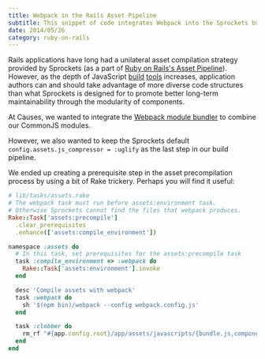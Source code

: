 ```yaml
---
title: Webpack in the Rails Asset Pipeline
subtitle: This snippet of code integrates Webpack into the Sprockets build process
date: 2014/05/26
category: ruby-on-rails
---
```


Rails applications have long had a unilateral asset compilation strategy
provided by Sprockets (as a part of [Ruby on Rails's Asset
Pipeline][assetpipeline]).  However, as the depth of JavaScript
[build][requirejs] [tools][grunt] increases, application authors can and should
take advantage of more diverse code structures than what Sprockets is designed
for to promote better long-term maintainability through the modularity of
components.

At Causes, we wanted to integrate the [Webpack module bundler][webpack] to
combine our CommonJS modules.

However, we also wanted to keep the Sprockets default
`config.assets.js_compressor = :uglify` as the last step in our build pipeline.

We ended up creating a prerequisite step in the asset precompilation process by
using a bit of Rake trickery. Perhaps you will find it useful:

~~~ ruby
# lib/tasks/assets.rake
# The webpack task must run before assets:environment task.
# Otherwise Sprockets cannot find the files that webpack produces.
Rake::Task['assets:precompile']
  .clear_prerequisites
  .enhance(['assets:compile_environment'])

namespace :assets do
  # In this task, set prerequisites for the assets:precompile task
  task :compile_environment => :webpack do
    Rake::Task['assets:environment'].invoke
  end

  desc 'Compile assets with webpack'
  task :webpack do
    sh '$(npm bin)/webpack --config webpack.config.js'
  end

  task :clobber do
    rm_rf "#{app.config.root}/app/assets/javascripts/{bundle.js,components.js}"
  end
end
~~~

[grunt]: https://github.com/gruntjs/grunt
[requirejs]: https://github.com/jrburke/requirejs
[assetpipeline]: http://guides.rubyonrails.org/asset_pipeline.html
[webpack]: https://github.com/webpack/webpack
